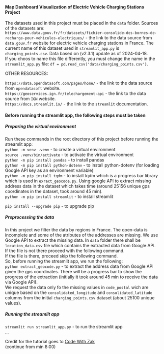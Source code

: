 #### Map Dashboard Visualization of Electric Vehicle Charging Stations Project

The datasets used in this project must be placed in the `data` folder. Sources of the datasets are:  
`https://www.data.gouv.fr/fr/datasets/fichier-consolide-des-bornes-de-recharge-pour-vehicules-electriques/` - the link to the data source from `data.gouv.fr` website for electric vehicle charging stations in France. The current name of this dataset used in `streamlit_app.py` is `charging_points.csv`. Data based on (v2.3.1) update as of 2024-04-18.  
If you choos to name this file differently, you must change the name in the `streamlit_app.py` file: `df = pd.read_csv('data/charging_points.csv')`.  



OTHER RESOURCES:  

`https://data.opendatasoft.com/pages/home/` - the link to the data source from `opendatasoft` website.  
`https://geoservices.ign.fr/telechargement-api` - the link to the data source from `IGN` website.  
`https://docs.streamlit.io/` - the link to the `streamlit` documentation.  

#### Before running the streamlit app, the following steps must be taken

##### Preparing the virtual environment
Run these commands in the root directory of this project before running the streamlit app:  
`python -m venv .venv` - to create a virtual environment  
`source .venv/bin/activate` - to activate the virtual environment  
`python -m pip install pandas` - to install pandas  
`python -m pip install python-dotenv` - to install python-dotenv (for loading Google API key as an environment variable)  
`python -m pip install tqdm` - to install tqdm which is a progress bar library which is used in `exract_geocode.py`. Using google API to extract missing address data in the dataset which takes time (around 25156 unique gps coordinates in the dataset, took around 45 min).   
`python -m pip install streamlit` - to install streamlit  

`pip install --upgrade pip` - to upgrade pip  

##### Preprocessing the data
In this project we filter the data by regions in France. The open-data is incomplete and some of the atributes of the addresses are missing. We use Google API to extract the missing data. In `data` folder there shall be `location_data.csv` file which contains the extracted data from Google API.  
If the file is not there proceed with the following command.    
If the file is there, proceed skip the following command.  
So, before running the streamlit app, we run the following:  
`python extract_geocode.py` - to extract the address data from Google API given the gps coordinates. There will be a progress bar to show the progress of the extraction (initially it took around 45 min to receive the data via Google API).    
We request the data only fo the missing values in `code_postal` wich are unique based on the `consolidated_longitude` and `consolidated_latitude` columns from the initial `charging_points.csv` dataset (about 25100 unique values).  

##### Running the streamlit app
`streamlit run streamlit_app.py` - to run the streamlit app  
...  



Credit for the tutorial goes to [Code With Zak](https://www.youtube.com/watch?v=uXj76K9Lnqc)  
(continue from min 8:00)  
